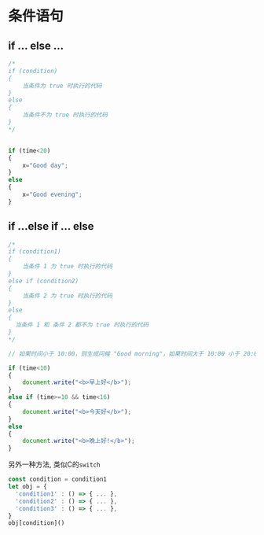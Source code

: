 # 条件语句

## if ... else ...


```javascript
/*
if (condition)
{
    当条件为 true 时执行的代码
}
else
{
    当条件不为 true 时执行的代码
} 
*/


if (time<20)
{
    x="Good day";
}
else
{
    x="Good evening";
}
```

## if ...else if ... else

```JavaScript
/*
if (condition1)
{
    当条件 1 为 true 时执行的代码
}
else if (condition2)
{
    当条件 2 为 true 时执行的代码
}
else
{
  当条件 1 和 条件 2 都不为 true 时执行的代码
}
*/

// 如果时间小于 10:00，则生成问候 "Good morning"，如果时间大于 10:00 小于 20:00，则生成问候 "Good day"，否则生成问候 "Good evening"

if (time<10)
{
    document.write("<b>早上好</b>");
}
else if (time>=10 && time<16)
{
    document.write("<b>今天好</b>");
}
else
{
    document.write("<b>晚上好!</b>");
}

```

另外一种方法, 类似C的`switch`
```JavaScript
const condition = condition1
let obj = {
  'condition1' : () => { ... },
  'condition2' : () => { ... },
  'condition3' : () => { ... },
}
obj[condition]()
```